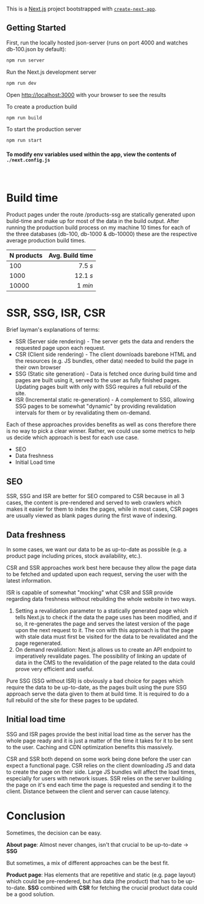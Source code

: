 This is a [Next.js](https://nextjs.org/) project bootstrapped with [`create-next-app`](https://github.com/vercel/next.js/tree/canary/packages/create-next-app).

## Getting Started

First, run the locally hosted json-server (runs on port 4000 and watches db-100.json by default):

```bash
npm run server
```

Run the Next.js development server

```bash
npm run dev
```

Open [http://localhost:3000](http://localhost:3000) with your browser to see the results

To create a production build

```bash
npm run build
```

To start the production server

```bash
npm run start
```

#### To modify env variables used within the app, view the contents of `./next.config.js`

<br/>

# Build time

Product pages under the route /products-ssg are statically generated upon build-time and make up for most of the data in the build output. After running the production build process on my machine 10 times for each of the three databases (db-100, db-1000 & db-10000) these are the respective average production build times.

| N products | Avg. Build time |
| ---------- | --------------: |
| 100        |         7.5 _s_ |
| 1000       |        12.1 _s_ |
| 10000      |         1 _min_ |

# SSR, SSG, ISR, CSR

Brief layman's explanations of terms:

- SSR (Server side rendering) - The server gets the data and renders the requested page upon each request.
- CSR (Client side rendering) - The client downloads barebone HTML and the resources (e.g. JS bundles, other data) needed to build the page in their own browser
- SSG (Static site generation) - Data is fetched once during build time and pages are built using it, served to the user as fully finished pages. Updating pages built with only with SSG requires a full rebuild of the site.
- ISR (Incremental static re-generation) - A complement to SSG, allowing SSG pages to be somewhat "dynamic" by providing revalidation intervals for them or by revalidating them on-demand.

Each of these approaches provides benefits as well as cons therefore there is no way to pick a clear winner. Rather, we could use some metrics to help us decide which approach is best for each use case.

- SEO
- Data freshness
- Initial Load time

## SEO

SSR, SSG and ISR are better for SEO compared to CSR because in all 3 cases, the content is pre-rendered and served to web crawlers which makes it easier for them to index the pages, while in most cases, CSR pages are usually viewed as blank pages during the first wave of indexing.

## Data freshness

In some cases, we want our data to be as up-to-date as possible (e.g. a product page including prices, stock availability, etc.).

CSR and SSR approaches work best here because they allow the page data to be fetched and updated upon each request, serving the user with the latest information.

ISR is capable of somewhat "mocking" what CSR and SSR provide regarding data freshness without rebuilding the whole website in two ways.

1. Setting a revalidation parameter to a statically generated page which tells Next.js to check if the data the page uses has been modified, and if so, it re-generates the page and serves the latest version of the page upon the next request to it. The con with this approach is that the page with stale data must first be visited for the data to be revalidated and the page regenerated.
2. On demand revalidation: Next.js allows us to create an API endpoint to imperatively revalidate pages. The possibility of linking an update of data in the CMS to the revalidation of the page related to the data could prove very efficient and useful.

Pure SSG (SSG without ISR) is obviously a bad choice for pages which require the data to be up-to-date, as the pages built using the pure SSG approach serve the data given to them at build time. It is required to do a full rebuild of the site for these pages to be updated.

## Initial load time

SSG and ISR pages provide the best initial load time as the server has the whole page ready and it is just a matter of the time it takes for it to be sent to the user. Caching and CDN optimization benefits this massively.

CSR and SSR both depend on some work being done before the user can expect a functional page. CSR relies on the client downloading JS and data to create the page on their side. Large JS bundles will affect the load times, especially for users with network issues. SSR relies on the server building the page on it's end each time the page is requested and sending it to the client. Distance between the client and server can cause latency.

# Conclusion

Sometimes, the decision can be easy.

**About page**: Almost never changes, isn't that crucial to be up-to-date -> **SSG**

But sometimes, a mix of different approaches can be the best fit.

**Product page**: Has elements that are repetitive and static (e.g. page layout) which could be pre-rendered, but has data (the product) that has to be up-to-date. **SSG** combined with **CSR** for fetching the crucial product data could be a good solution.
